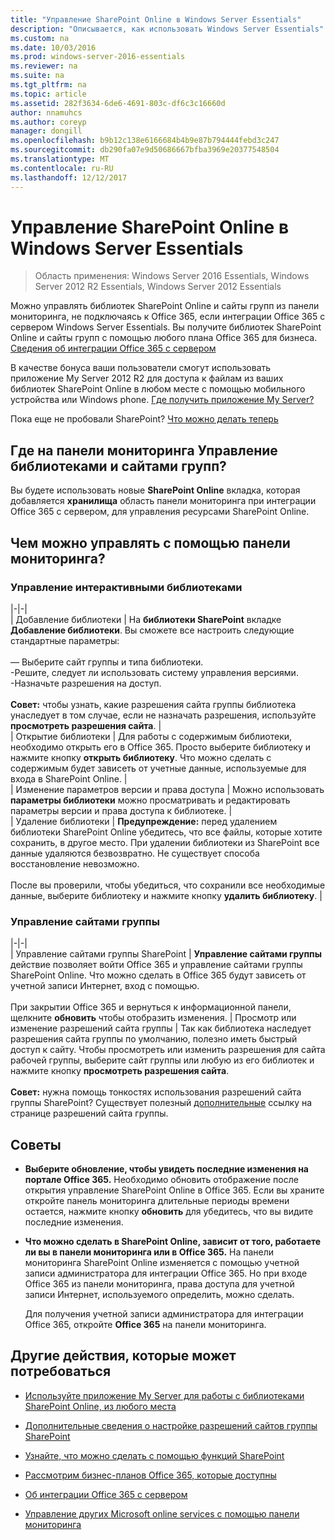 ```yaml
---
title: "Управление SharePoint Online в Windows Server Essentials"
description: "Описывается, как использовать Windows Server Essentials"
ms.custom: na
ms.date: 10/03/2016
ms.prod: windows-server-2016-essentials
ms.reviewer: na
ms.suite: na
ms.tgt_pltfrm: na
ms.topic: article
ms.assetid: 282f3634-6de6-4691-803c-df6c3c16660d
author: nnamuhcs
ms.author: coreyp
manager: dongill
ms.openlocfilehash: b9b12c138e6166684b4b9e87b794444febd3c247
ms.sourcegitcommit: db290fa07e9d50686667bfba3969e20377548504
ms.translationtype: MT
ms.contentlocale: ru-RU
ms.lasthandoff: 12/12/2017
---
```

# <a name="manage-sharepoint-online-in-windows-server-essentials"></a>Управление SharePoint Online в Windows Server Essentials

>Область применения: Windows Server 2016 Essentials, Windows Server 2012 R2 Essentials, Windows Server 2012 Essentials

Можно управлять библиотек SharePoint Online и сайты групп из панели мониторинга, не подключаясь к Office 365, если интеграции Office 365 с сервером Windows Server Essentials. Вы получите библиотек SharePoint Online и сайты групп с помощью любого плана Office 365 для бизнеса. [Сведения об интеграции Office 365 с сервером](Manage-Office-365-in-Windows-Server-Essentials.md)  
  
 В качестве бонуса ваши пользователи смогут использовать приложение My Server 2012 R2 для доступа к файлам из ваших библиотек SharePoint Online в любом месте с помощью мобильного устройства или Windows phone. [Где получить приложение My Server?](../use/Use-the-My-Server-App-to-Connect-to-Windows-Server-Essentials.md)  
  
 Пока еще не пробовали SharePoint? [Что можно делать теперь](https://office.microsoft.com/office365-sharepoint-online-enterprise-help/get-started-with-sharepoint-2013-HA102772778.aspx)  
  
## <a name="where-on-the-dashboard-will-i-manage-my-libraries-and-team-sites"></a>Где на панели мониторинга Управление библиотеками и сайтами групп?  
 Вы будете использовать новые **SharePoint Online** вкладка, которая добавляется **хранилища** область панели мониторинга при интеграции Office 365 с сервером, для управления ресурсами SharePoint Online.  

  
## <a name="what-can-i-manage-from-the-dashboard"></a>Чем можно управлять с помощью панели мониторинга?  
  
### <a name="manage-your-online-libraries"></a>Управление интерактивными библиотеками  
   
|-|-|  
| Добавление библиотеки | На **библиотеки SharePoint** вкладке **Добавление библиотеки**. Вы сможете все настроить следующие стандартные параметры:<br /><br /> — Выберите сайт группы и типа библиотеки.<br />-Решите, следует ли использовать систему управления версиями.<br />-Назначьте разрешения на доступ.<br /><br /> **Совет:** чтобы узнать, какие разрешения сайта группы библиотека унаследует в том случае, если не назначать разрешения, используйте **просмотреть разрешения сайта**. |  
| Открытие библиотеки | Для работы с содержимым библиотеки, необходимо открыть его в Office 365. Просто выберите библиотеку и нажмите кнопку **открыть библиотеку**. Что можно сделать с содержимым будет зависеть от учетные данные, используемые для входа в SharePoint Online. |  
| Изменение параметров версии и права доступа | Можно использовать **параметры библиотеки** можно просматривать и редактировать параметры версии и права доступа к библиотеке. |  
| Удаление библиотеки | **Предупреждение:** перед удалением библиотеки SharePoint Online убедитесь, что все файлы, которые хотите сохранить, в другое место. При удалении библиотеки из SharePoint все данные удаляются безвозвратно. Не существует способа восстановление невозможно.<br /><br /> После вы проверили, чтобы убедиться, что сохранили все необходимые данные, выберите библиотеку и нажмите кнопку **удалить библиотеку**. |  
  
### <a name="manage-your-team-sites"></a>Управление сайтами группы  
 
|-|-|  
| Управление сайтами группы SharePoint | **Управление сайтами группы** действие позволяет войти Office 365 и управление сайтами группы SharePoint Online. Что можно сделать в Office 365 будут зависеть от учетной записи Интернет, вход с помощью.<br /><br /> При закрытии Office 365 и вернуться к информационной панели, щелкните **обновить** чтобы отобразить изменения. | Просмотр или изменение разрешений сайта группы | Так как библиотека наследует разрешения сайта группы по умолчанию, полезно иметь быстрый доступ к сайту. Чтобы просмотреть или изменить разрешения для сайта рабочей группы, выберите сайт группы или любую из его библиотек и нажмите кнопку **просмотреть разрешения сайта**.<br /><br /> **Совет:** нужна помощь тонкостях использования разрешений сайта группы SharePoint? Существует полезный [дополнительные](https://office.microsoft.com/office365-sharepoint-online-enterprise-help/introduction-control-user-access-with-permissions-HA102771919.aspx?CTT=5&origin=HA102771924) ссылку на странице разрешений сайта группы.  
  
## <a name="tips"></a>Советы  
  
-   **Выберите обновление, чтобы увидеть последние изменения на портале Office 365.** Необходимо обновить отображение после открытия управление SharePoint Online в Office 365. Если вы храните откройте панель мониторинга длительные периоды времени остается, нажмите кнопку **обновить** для убедитесь, что вы видите последние изменения.  
  
-   **Что можно сделать в SharePoint Online, зависит от того, работаете ли вы в панели мониторинга или в Office 365.** На панели мониторинга SharePoint Online изменяется с помощью учетной записи администратора для интеграции Office 365. Но при входе Office 365 из панели мониторинга, права доступа для учетной записи Интернет, используемого определить, можно сделать.  
  
     Для получения учетной записи администратора для интеграции Office 365, откройте **Office 365** на панели мониторинга.  
  
## <a name="other-things-you-might-want-to-do"></a>Другие действия, которые может потребоваться  
  
-   [Используйте приложение My Server для работы с библиотеками SharePoint Online, из любого места](../use/Use-the-My-Server-App-to-Connect-to-Windows-Server-Essentials.md)  
  
-   [Дополнительные сведения о настройке разрешений сайтов группы SharePoint](https://office.microsoft.com/office365-sharepoint-online-enterprise-help/introduction-control-user-access-with-permissions-HA102771919.aspx?CTT=5&origin=HA102771924)  
  
-   [Узнайте, что можно сделать с помощью функций SharePoint](https://office.microsoft.com/office365-sharepoint-online-enterprise-help/get-started-with-sharepoint-2013-HA102772778.aspx)  
  
-   [Рассмотрим бизнес-планов Office 365, которые доступны](https://office.microsoft.com/business/compare-office-365-for-business-plans-FX102918419.aspx?CR_CC=200061904&WT.srch=1&WT.mc_ID=PS_bing_O365Comm_what-is-office-365-for_Text)  
  
-   [Об интеграции Office 365 с сервером](Manage-Office-365-in-Windows-Server-Essentials.md)  
  
-   [Управление других Microsoft online services с помощью панели мониторинга](Manage-Microsoft-Online-Services-in-Windows-Server-Essentials.md)
